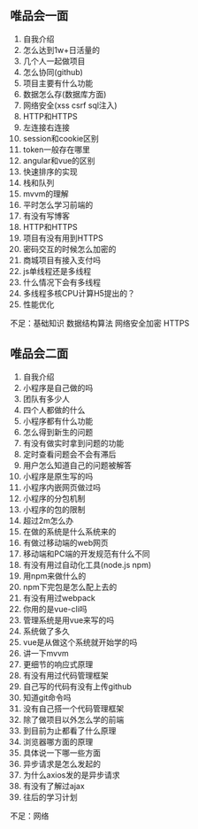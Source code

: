 唯品会一面
---

1. 自我介绍
2. 怎么达到1w+日活量的
3. 几个人一起做项目
4. 怎么协同(github)
5. 项目主要有什么功能
6. 数据怎么存(数据库方面)
7. 网络安全(xss csrf sql注入)
8. HTTP和HTTPS
9. 左连接右连接
10. session和cookie区别
11. token一般存在哪里
12. angular和vue的区别
13. 快速排序的实现
14. 栈和队列
15. mvvm的理解
16. 平时怎么学习前端的
17. 有没有写博客
18. HTTP和HTTPS
19. 项目有没有用到HTTPS
20. 密码交互的时候怎么加密的
21. 商城项目有接入支付吗
22. js单线程还是多线程
23. 什么情况下会有多线程
24. 多线程多核CPU计算H5提出的？
25. 性能优化

不足：基础知识 数据结构算法 网络安全加密 HTTPS


唯品会二面
---
1. 自我介绍
2. 小程序是自己做的吗
3. 团队有多少人
4. 四个人都做的什么
5. 小程序都有什么功能
6. 怎么得到新生的问题
7. 有没有做实时拿到问题的功能
8. 定时查看问题会不会有滞后
9. 用户怎么知道自己的问题被解答
10. 小程序是原生写的吗
11. 小程序内嵌网页做过吗
12. 小程序的分包机制
13. 小程序的包的限制
14. 超过2m怎么办
15. 在做的系统是什么系统来的
16. 有做过移动端的web网页
17. 移动端和PC端的开发规范有什么不同
18. 有没有用过自动化工具(node.js npm)
19. 用npm来做什么的
20. npm下完包是怎么配上去的
21. 有没有用过webpack
22. 你用的是vue-cli吗
23. 管理系统是用vue来写的吗
24. 系统做了多久
25. vue是从做这个系统就开始学的吗
26. 讲一下mvvm
27. 更细节的响应式原理
28. 有没有用过代码管理框架
29. 自己写的代码有没有上传github
30. 知道git命令吗
31. 没有自己搭一个代码管理框架
32. 除了做项目以外怎么学的前端
33. 到目前为止都看了什么原理
34. 浏览器哪方面的原理
35. 具体说一下哪一些方面
36. 异步请求是怎么发起的
37. 为什么axios发的是异步请求
38. 有没有了解过ajax
39. 往后的学习计划

不足：网络